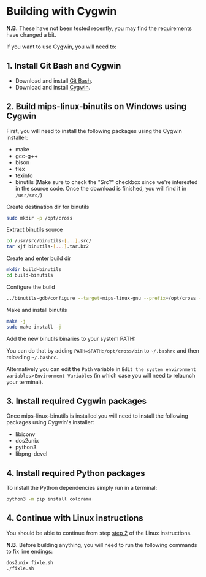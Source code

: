 # Building with Cygwin

**N.B.** These have not been tested recently, you may find the requirements have changed a bit.

If you want to use Cygwin, you will need to:


## 1. Install Git Bash and Cygwin

* Download and install [Git Bash](https://git-scm.com/download/win).
* Download and install [Cygwin](https://cygwin.com).


## 2. Build mips-linux-binutils on Windows using Cygwin

First, you will need to install the following packages using the Cygwin installer:
- make
- gcc-g++
- bison
- flex
- texinfo
- binutils (Make sure to check the "Src?" checkbox since we're interested in the source code. Once the download is finished, you will find it in `/usr/src/`)

Create destination dir for binutils
```bash
sudo mkdir -p /opt/cross
```
Extract binutils source
```bash
cd /usr/src/binutils-[...].src/
tar xjf binutils-[...].tar.bz2
```

Create and enter build dir
```bash
mkdir build-binutils
cd build-binutils
```

Configure the build
```bash
../binutils-gdb/configure --target=mips-linux-gnu --prefix=/opt/cross --disable-gprof --disable-nls --disable-werror --disable-gdb --disable-libdecnumber --disable-readline --disable-sim
```

Make and install binutils
```bash
make -j
sudo make install -j
```

Add the new binutils binaries to your system PATH:

You can do that by adding `PATH=$PATH:/opt/cross/bin` to `~/.bashrc` and then reloading `~/.bashrc`.

Alternatively you can edit the `Path` variable in `Edit the system environment variables`>`Environment Variables` (in which case you will need to relaunch your terminal).


## 3. Install required Cygwin packages

Once mips-linux-binutils is installed you will need to install the following packages using Cygwin's installer:

* libiconv
* dos2unix
* python3
* libpng-devel


## 4. Install required Python packages

To install the Python dependencies simply run in a terminal:

```bash
python3 -m pip install colorama
```


## 4. Continue with Linux instructions

You should be able to continue from step [step 2](../README.md#2-clone-the-repository) of the Linux instructions.

**N.B.** Before building anything, you will need to run the following commands to fix line endings:

```bash
dos2unix fixle.sh
./fixle.sh
```
